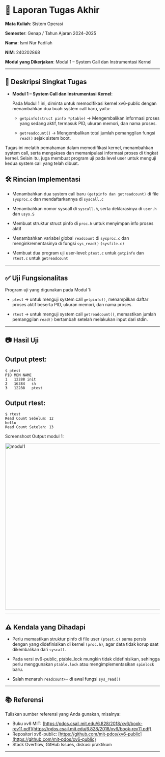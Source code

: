 # 📝 Laporan Tugas Akhir

**Mata Kuliah**: Sistem Operasi

**Semester**: Genap / Tahun Ajaran 2024–2025

**Nama**: Ismi Nur Fadilah

**NIM**: 240202868

**Modul yang Dikerjakan**: Modul 1 – System Call dan Instrumentasi Kernel

---

## 📌 Deskripsi Singkat Tugas

* **Modul 1 – System Call dan Instrumentasi Kernel**:
  
  Pada Modul 1 ini, diminta untuk memodifikasi kernel xv6-public dengan menambahkan dua buah system call baru, yaitu:

  * `getpinfo(struct pinfo *ptable)`
    → Mengembalikan informasi proses yang sedang aktif, termasuk PID, ukuran memori, dan nama proses.

  * `getreadcount()`
    → Mengembalikan total jumlah pemanggilan fungsi `read()` sejak sistem boot.

Tugas ini melatih pemahaman dalam memodifikasi kernel, menambahkan system call, serta mengakses dan memanipulasi informasi proses di tingkat kernel. Selain itu, juga membuat program uji pada level user untuk menguji kedua system call yang telah dibuat.

## 🛠️ Rincian Implementasi

* Menambahkan dua system call baru `(getpinfo dan getreadcount)` di file `sysproc.c` dan mendaftarkannya di `syscall.c`

* Menambahkan nomor syscall di `syscall.h`, serta deklarasinya di `user.h` dan `usys.S`

* Membuat struktur struct pinfo di `proc.h` untuk menyimpan info proses aktif

* Menambahkan variabel global `readcount` di `sysproc.c` dan menginkrementasinya di fungsi `sys_read()` `(sysfile.c)`

* Membuat dua program uji user-level: `ptest.c` untuk `getpinfo` dan `rtest.c` untuk `getreadcount`

---

## ✅ Uji Fungsionalitas

Program uji yang digunakan pada Modul 1:

* `ptest` → untuk menguji system call `getpinfo()`, menampilkan daftar proses aktif beserta PID, ukuran memori, dan nama proses.

* `rtest` → untuk menguji system call `getreadcount()`, memastikan jumlah pemanggilan `read()` bertambah setelah melakukan input dari stdin.

---

## 📷 Hasil Uji

## Output ptest:
```
$ ptest
PID	MEM	NAME
1	12288 init
2	16384	sh
3	12288	ptest

```

## Output rtest:
```
$ rtest
Read Count Sebelum: 12
hello
Read Count Setelah: 13
```

Screenshoot Output modul 1:

<img width="831" height="541" alt="modul1" src="https://github.com/user-attachments/assets/a03466ba-aa16-4b2c-9c62-b6e0261f3ee0" />

---

## ⚠️ Kendala yang Dihadapi

* Perlu memastikan struktur pinfo di file user `(ptest.c)` sama persis dengan yang didefinisikan di kernel `(proc.h)`, agar data tidak korup saat dikembalikan dari `syscall`.
  
* Pada versi xv6-public, ptable_lock mungkin tidak didefinisikan, sehingga perlu menggunakan `ptable.lock` atau mengimplementasikan `spinlock` baru.
  
* Salah menaruh  `readcount++` di awal fungsi `sys_read()`
---

## 📚 Referensi

Tuliskan sumber referensi yang Anda gunakan, misalnya:

* Buku xv6 MIT: [https://pdos.csail.mit.edu/6.828/2018/xv6/book-rev11.pdf](https://pdos.csail.mit.edu/6.828/2018/xv6/book-rev11.pdf)
* Repositori xv6-public: [https://github.com/mit-pdos/xv6-public](https://github.com/mit-pdos/xv6-public)
* Stack Overflow, GitHub Issues, diskusi praktikum

---

